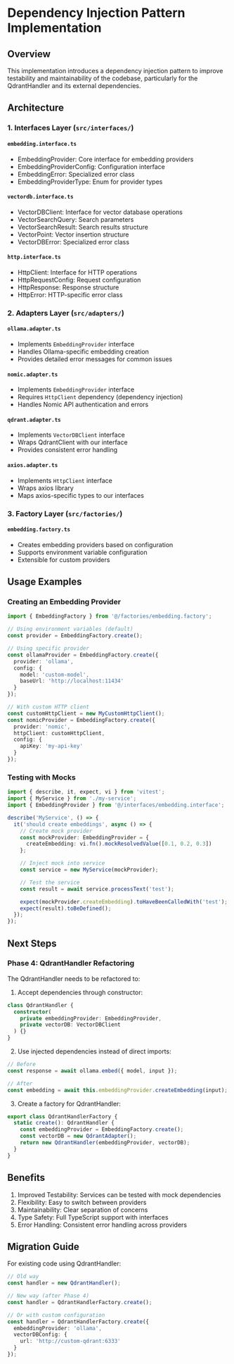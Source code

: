 # Dependency Injection Pattern Implementation

## Overview

This implementation introduces a dependency injection pattern to improve testability and maintainability of the codebase, particularly for the QdrantHandler and its external dependencies.

## Architecture

### 1. Interfaces Layer (`src/interfaces/`)

#### `embedding.interface.ts`
- EmbeddingProvider: Core interface for embedding providers
- EmbeddingProviderConfig: Configuration interface
- EmbeddingError: Specialized error class
- EmbeddingProviderType: Enum for provider types

#### `vectordb.interface.ts`
- VectorDBClient: Interface for vector database operations
- VectorSearchQuery: Search parameters
- VectorSearchResult: Search results structure
- VectorPoint: Vector insertion structure
- VectorDBError: Specialized error class

#### `http.interface.ts`
- HttpClient: Interface for HTTP operations
- HttpRequestConfig: Request configuration
- HttpResponse: Response structure
- HttpError: HTTP-specific error class

### 2. Adapters Layer (`src/adapters/`)

#### `ollama.adapter.ts`
- Implements `EmbeddingProvider` interface
- Handles Ollama-specific embedding creation
- Provides detailed error messages for common issues

#### `nomic.adapter.ts`
- Implements `EmbeddingProvider` interface
- Requires `HttpClient` dependency (dependency injection)
- Handles Nomic API authentication and errors

#### `qdrant.adapter.ts`
- Implements `VectorDBClient` interface
- Wraps QdrantClient with our interface
- Provides consistent error handling

#### `axios.adapter.ts`
- Implements `HttpClient` interface
- Wraps axios library
- Maps axios-specific types to our interfaces

### 3. Factory Layer (`src/factories/`)

#### `embedding.factory.ts`
- Creates embedding providers based on configuration
- Supports environment variable configuration
- Extensible for custom providers

## Usage Examples

### Creating an Embedding Provider

```typescript
import { EmbeddingFactory } from '@/factories/embedding.factory';

// Using environment variables (default)
const provider = EmbeddingFactory.create();

// Using specific provider
const ollamaProvider = EmbeddingFactory.create({
  provider: 'ollama',
  config: {
    model: 'custom-model',
    baseUrl: 'http://localhost:11434'
  }
});

// With custom HTTP client
const customHttpClient = new MyCustomHttpClient();
const nomicProvider = EmbeddingFactory.create({
  provider: 'nomic',
  httpClient: customHttpClient,
  config: {
    apiKey: 'my-api-key'
  }
});
```

### Testing with Mocks

```typescript
import { describe, it, expect, vi } from 'vitest';
import { MyService } from './my-service';
import { EmbeddingProvider } from '@/interfaces/embedding.interface';

describe('MyService', () => {
  it('should create embeddings', async () => {
    // Create mock provider
    const mockProvider: EmbeddingProvider = {
      createEmbedding: vi.fn().mockResolvedValue([0.1, 0.2, 0.3])
    };

    // Inject mock into service
    const service = new MyService(mockProvider);

    // Test the service
    const result = await service.processText('test');

    expect(mockProvider.createEmbedding).toHaveBeenCalledWith('test');
    expect(result).toBeDefined();
  });
});
```

## Next Steps

### Phase 4: QdrantHandler Refactoring

The QdrantHandler needs to be refactored to:

1. Accept dependencies through constructor:
```typescript
class QdrantHandler {
  constructor(
    private embeddingProvider: EmbeddingProvider,
    private vectorDB: VectorDBClient
  ) {}
}
```

2. Use injected dependencies instead of direct imports:
```typescript
// Before
const response = await ollama.embed({ model, input });

// After
const embedding = await this.embeddingProvider.createEmbedding(input);
```

3. Create a factory for QdrantHandler:
```typescript
export class QdrantHandlerFactory {
  static create(): QdrantHandler {
    const embeddingProvider = EmbeddingFactory.create();
    const vectorDB = new QdrantAdapter();
    return new QdrantHandler(embeddingProvider, vectorDB);
  }
}
```

## Benefits

1. Improved Testability: Services can be tested with mock dependencies
2. Flexibility: Easy to switch between providers
3. Maintainability: Clear separation of concerns
4. Type Safety: Full TypeScript support with interfaces
5. Error Handling: Consistent error handling across providers

## Migration Guide

For existing code using QdrantHandler:

```typescript
// Old way
const handler = new QdrantHandler();

// New way (after Phase 4)
const handler = QdrantHandlerFactory.create();

// Or with custom configuration
const handler = QdrantHandlerFactory.create({
  embeddingProvider: 'ollama',
  vectorDBConfig: {
    url: 'http://custom-qdrant:6333'
  }
});
```
